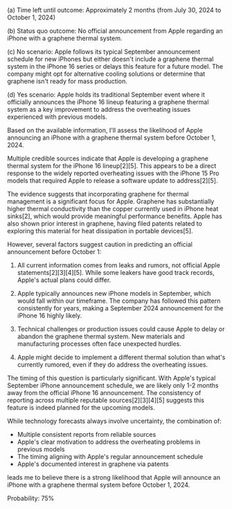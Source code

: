 (a) Time left until outcome: Approximately 2 months (from July 30, 2024 to October 1, 2024)

(b) Status quo outcome: No official announcement from Apple regarding an iPhone with a graphene thermal system.

(c) No scenario: Apple follows its typical September announcement schedule for new iPhones but either doesn't include a graphene thermal system in the iPhone 16 series or delays this feature for a future model. The company might opt for alternative cooling solutions or determine that graphene isn't ready for mass production.

(d) Yes scenario: Apple holds its traditional September event where it officially announces the iPhone 16 lineup featuring a graphene thermal system as a key improvement to address the overheating issues experienced with previous models.

Based on the available information, I'll assess the likelihood of Apple announcing an iPhone with a graphene thermal system before October 1, 2024.

Multiple credible sources indicate that Apple is developing a graphene thermal system for the iPhone 16 lineup[2][5]. This appears to be a direct response to the widely reported overheating issues with the iPhone 15 Pro models that required Apple to release a software update to address[2][5].

The evidence suggests that incorporating graphene for thermal management is a significant focus for Apple. Graphene has substantially higher thermal conductivity than the copper currently used in iPhone heat sinks[2], which would provide meaningful performance benefits. Apple has also shown prior interest in graphene, having filed patents related to exploring this material for heat dissipation in portable devices[5].

However, several factors suggest caution in predicting an official announcement before October 1:

1. All current information comes from leaks and rumors, not official Apple statements[2][3][4][5]. While some leakers have good track records, Apple's actual plans could differ.

2. Apple typically announces new iPhone models in September, which would fall within our timeframe. The company has followed this pattern consistently for years, making a September 2024 announcement for the iPhone 16 highly likely.

3. Technical challenges or production issues could cause Apple to delay or abandon the graphene thermal system. New materials and manufacturing processes often face unexpected hurdles.

4. Apple might decide to implement a different thermal solution than what's currently rumored, even if they do address the overheating issues.

The timing of this question is particularly significant. With Apple's typical September iPhone announcement schedule, we are likely only 1-2 months away from the official iPhone 16 announcement. The consistency of reporting across multiple reputable sources[2][3][4][5] suggests this feature is indeed planned for the upcoming models.

While technology forecasts always involve uncertainty, the combination of:
- Multiple consistent reports from reliable sources
- Apple's clear motivation to address the overheating problems in previous models
- The timing aligning with Apple's regular announcement schedule
- Apple's documented interest in graphene via patents

leads me to believe there is a strong likelihood that Apple will announce an iPhone with a graphene thermal system before October 1, 2024.

Probability: 75%